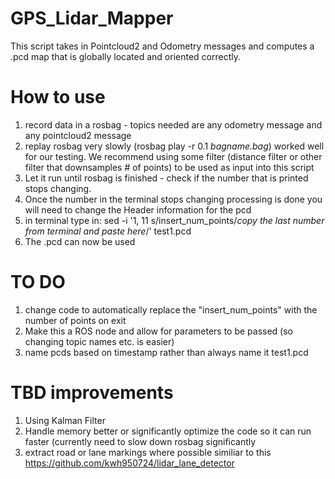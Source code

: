 # GPS_Lidar_Mapper
This script takes in Pointcloud2 and Odometry messages and computes a .pcd map that is globally located and oriented correctly.

# How to use
1. record data in a rosbag - topics needed are any odometry message and any pointcloud2 message
2. replay rosbag very slowly (rosbag play -r 0.1 *bagname.bag*) worked well for our testing.
  We recommend using some filter (distance filter or other filter that downsamples # of points) to be used as input into this script
3. Let it run until rosbag is finished - check if the number that is printed stops changing. 
4. Once the number in the terminal stops changing processing is done you will need to change the Header information for the pcd 
5. in terminal type in: sed -i '1, 11 s/insert_num_points/*copy the last number from terminal and paste here*/' test1.pcd 
6. The .pcd can now be used

# TO DO 
1. change code to automatically replace the "insert_num_points" with the number of points on exit 
2. Make this a ROS node and allow for parameters to be passed (so changing topic names etc. is easier)
3. name pcds based on timestamp rather than always name it test1.pcd

# TBD improvements
1. Using Kalman Filter 
2. Handle memory better or significantly optimize the code so it can run faster (currently need to slow down rosbag significantly
3. extract road or lane markings where possible similiar to this https://github.com/kwh950724/lidar_lane_detector


